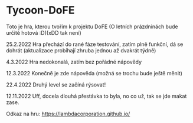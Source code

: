 # Tycoon-DoFE
Toto je hra, kterou tvořím k projektu DoFE (O letních prázdninách bude určitě hotová :D)(xDD tak není)

25.2.2022 Hra přechází do rané fáze testování, zatím plně funkční, dá se dohrát (aktualizace probíhají zhruba jednou až dvakrát týdně)

4.3.2022 Hra nedokonalá, zatím bez pořádné nápovědy

12.3.2022 Konečně je zde nápověda (možná se trochu bude ještě měnit)

22.4.2022 Druhý level se začíná rýsovat!

12.11.2022 Uff, docela dlouhá přestávka to byla, no co už, tak se jde makat zase.

Odkaz na hru: https://lambdacorporation.github.io/
